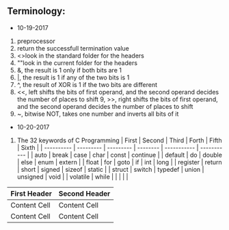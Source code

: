 Terminology:
-----------------
* 10-19-2017
1. preprocessor
2. return the successfull termination value
3. <>look in the standard folder for the headers
4. ""look in the current folder for the headers
5. &, the result is 1 only if both bits are 1
6. |, the result is 1 if any of the two bits is 1
7. ^, the result of XOR is 1 if the two bits are different
8. <<, left shifts the bits of first operand, and the second operand decides the number of places to shift
9, >>, right shifts the bits of first operand, and the second operand decides the number of places to shift
10. ~, bitwise NOT, takes one number and inverts all bits of it

* 10-20-2017
1. The 32 keywords of C Programming
  | First      | Second    | Third     | Forth    | Fifth       | Sixth       |
  | ---------- | --------- | --------- | -------- | ----------- | ----------- |
  | auto       |      break |       case |      char |        const |     continue |
  | default    |         do |     double |      else |         enum |       extern |
  | float      |        for |       goto |        if |          int |         long |
  | register   |     return |      short |    signed |       sizeof |       static |
  | struct     |     switch |    typedef |     union |     unsigned |         void |
  | volatile   |      while |            |           |              |              |

| First Header  | Second Header |
| ------------- | ------------- |
| Content Cell  | Content Cell  |
| Content Cell  | Content Cell  |
